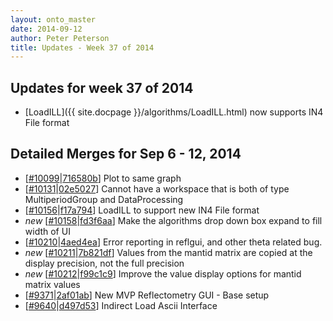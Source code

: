 ```yaml
---
layout: onto_master
date: 2014-09-12
author: Peter Peterson
title: Updates - Week 37 of 2014
---
```

Updates for week 37 of 2014
---------------------------
* [LoadILL]({{ site.docpage }}/algorithms/LoadILL.html) now supports IN4 File format

Detailed Merges for Sep 6 - 12, 2014
------------------------------------
* \[[#10099](http://trac.mantidproject.org/mantid/ticket/10099)\|[716580b](https://github.com/mantidproject/mantid/commit/716580b1e013d64061b6cfe77e78869ac02bc264)\] Plot to same graph
* \[[#10131](http://trac.mantidproject.org/mantid/ticket/10131)\|[02e5027](https://github.com/mantidproject/mantid/commit/02e50277773a9e43f50545876a467dab6301a403)\] Cannot have a workspace that is both of type MultiperiodGroup and  DataProcessing
* \[[#10156](http://trac.mantidproject.org/mantid/ticket/10156)\|[f17a794](https://github.com/mantidproject/mantid/commit/f17a7940f7325301d973e53a854a77e0cc2808c4)\] LoadILL to support new IN4 File format
* *new* \[[#10158](http://trac.mantidproject.org/mantid/ticket/10158)\|[fd3f6aa](https://github.com/mantidproject/mantid/commit/fd3f6aacde9a1e98b5219583405ea176da7cddc2)\] Make the algorithms drop down box expand to fill width of UI
* \[[#10210](http://trac.mantidproject.org/mantid/ticket/10210)\|[4aed4ea](https://github.com/mantidproject/mantid/commit/4aed4eabfab7b8c801381ebe9798d14a77514238)\] Error reporting in reflgui, and other theta related bug.
* *new* \[[#10211](http://trac.mantidproject.org/mantid/ticket/10211)\|[7b821df](https://github.com/mantidproject/mantid/commit/7b821df30979dda044d424c8188253b9c79fdb39)\] Values from the mantid matrix are copied at the display precision, not the full precision
* *new* \[[#10212](http://trac.mantidproject.org/mantid/ticket/10212)\|[f99c1c9](https://github.com/mantidproject/mantid/commit/f99c1c96c9406b0e93fab30f0b5ab9dd71b92fc0)\] Improve the value display options for mantid matrix values
* \[[#9371](http://trac.mantidproject.org/mantid/ticket/9371)\|[2af01ab](https://github.com/mantidproject/mantid/commit/2af01ab02ce817b3db414efb67d33a4d30fc7838)\] New MVP Reflectometry GUI - Base setup
* \[[#9640](http://trac.mantidproject.org/mantid/ticket/9640)\|[d497d53](https://github.com/mantidproject/mantid/commit/d497d539ad9856881e98423d261858838363639a)\] Indirect Load Ascii Interface
